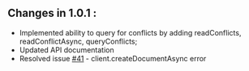 ## Changes in 1.0.1 : ##

- Implemented ability to query for conflicts by adding readConflicts, readConflictAsync, queryConflicts;
- Updated API documentation
- Resolved issue [#41](https://github.com/Azure/azure-documentdb-node/issues/41) - client.createDocumentAsync error 